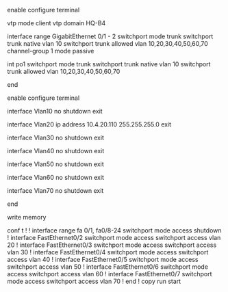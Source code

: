 
enable
configure terminal

vtp mode client
vtp domain HQ-B4

interface range GigabitEthernet 0/1 - 2
  switchport mode trunk
  switchport trunk native vlan 10
  switchport trunk allowed vlan 10,20,30,40,50,60,70
channel-group 1 mode passive



int po1
switchport mode trunk
  switchport trunk native vlan 10
  switchport trunk allowed vlan 10,20,30,40,50,60,70

end

enable
configure terminal

interface Vlan10
 no shutdown
 exit

interface Vlan20
 ip address 10.4.20.110 255.255.255.0
 exit

interface Vlan30
 no shutdown
 exit

interface Vlan40
 no shutdown
 exit

interface Vlan50
 no shutdown
 exit

interface Vlan60
 no shutdown
 exit

interface Vlan70
 no shutdown
 exit

end

write memory


conf t
!
!
interface range fa 0/1, fa0/8-24
switchport mode access
shutdown
!
interface FastEthernet0/2
 switchport mode access
 switchport access vlan 20
!
interface FastEthernet0/3
 switchport mode access
 switchport access vlan 30
!
interface FastEthernet0/4
 switchport mode access
 switchport access vlan 40
!
interface FastEthernet0/5
 switchport mode access
 switchport access vlan 50
!
interface FastEthernet0/6
 switchport mode access
 switchport access vlan 60
!
interface FastEthernet0/7
 switchport mode access
 switchport access vlan 70
!
end
!
copy run start 
 